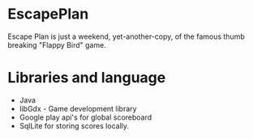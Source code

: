 # EscapePlan
Escape Plan is just a weekend, yet-another-copy, of the famous thumb breaking "Flappy Bird" game. 

# Libraries and language
* Java
* libGdx - Game development library
* Google play api's for global scoreboard
* SqlLite for storing scores locally.
